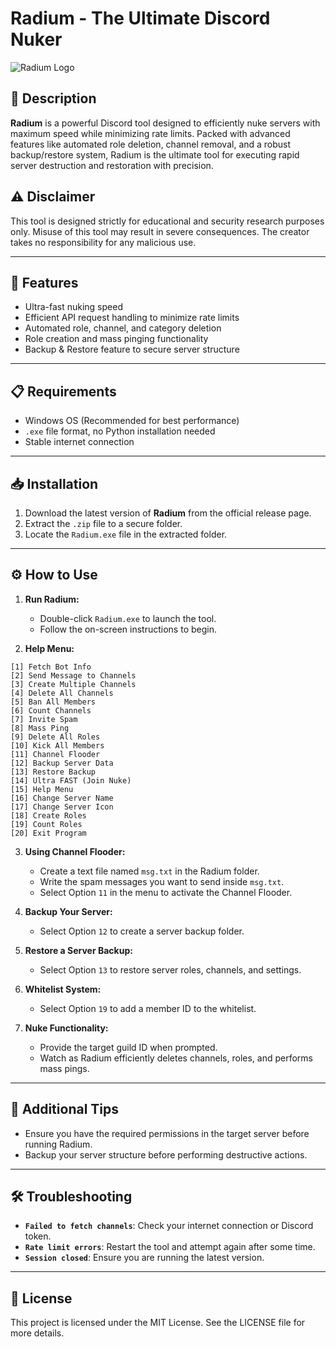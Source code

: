 # Radium - The Ultimate Discord Nuker

![Radium Logo](radium.png)

## 🧨 Description
**Radium** is a powerful Discord tool designed to efficiently nuke servers with maximum speed while minimizing rate limits. Packed with advanced features like automated role deletion, channel removal, and a robust backup/restore system, Radium is the ultimate tool for executing rapid server destruction and restoration with precision.

## ⚠️ Disclaimer
This tool is designed strictly for educational and security research purposes only. Misuse of this tool may result in severe consequences. The creator takes no responsibility for any malicious use.

---

## 🚀 Features
- Ultra-fast nuking speed
- Efficient API request handling to minimize rate limits
- Automated role, channel, and category deletion
- Role creation and mass pinging functionality
- Backup & Restore feature to secure server structure

---

## 📋 Requirements
- Windows OS (Recommended for best performance)
- `.exe` file format, no Python installation needed
- Stable internet connection

---

## 📥 Installation
1. Download the latest version of **Radium** from the official release page.
2. Extract the `.zip` file to a secure folder.
3. Locate the `Radium.exe` file in the extracted folder.

---

## ⚙️ How to Use
1. **Run Radium:**
   - Double-click `Radium.exe` to launch the tool.
   - Follow the on-screen instructions to begin.

2. **Help Menu:**
```
[1] Fetch Bot Info
[2] Send Message to Channels
[3] Create Multiple Channels
[4] Delete All Channels
[5] Ban All Members
[6] Count Channels
[7] Invite Spam
[8] Mass Ping
[9] Delete All Roles
[10] Kick All Members
[11] Channel Flooder
[12] Backup Server Data
[13] Restore Backup
[14] Ultra FAST (Join Nuke)
[15] Help Menu
[16] Change Server Name
[17] Change Server Icon
[18] Create Roles
[19] Count Roles
[20] Exit Program
```

3. **Using Channel Flooder:**
   - Create a text file named `msg.txt` in the Radium folder.
   - Write the spam messages you want to send inside `msg.txt`.
   - Select Option `11` in the menu to activate the Channel Flooder.

4. **Backup Your Server:**
   - Select Option `12` to create a server backup folder.

5. **Restore a Server Backup:**
   - Select Option `13` to restore server roles, channels, and settings.

6. **Whitelist System:**
   - Select Option `19` to add a member ID to the whitelist.

7. **Nuke Functionality:**
   - Provide the target guild ID when prompted.
   - Watch as Radium efficiently deletes channels, roles, and performs mass pings.

---

## 🧩 Additional Tips
- Ensure you have the required permissions in the target server before running Radium.
- Backup your server structure before performing destructive actions.

---

## 🛠 Troubleshooting
- **`Failed to fetch channels`**: Check your internet connection or Discord token.
- **`Rate limit errors`**: Restart the tool and attempt again after some time.
- **`Session closed`**: Ensure you are running the latest version.

---

## 📜 License
This project is licensed under the MIT License. See the LICENSE file for more details.

